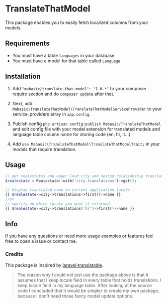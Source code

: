 # TranslateThatModel

This package enables you to easily fetch localized columns from your models.

## Requirements

- You must have a table `languages` in your database
- You must have a model for that table called `Language`

## Installation

1. Add `"mabasic/translate-that-model": "1.0.*"` to your composer require section and do `composer update` after that.

2. Next, add `Mabasic\TranslateThatModel\TranslateThatModelServiceProvider` to your service_providers array in `app.config`.

3. Publish config `php artisan config:publish Mabasic/TranslateThatModel` and edit config file with your model extension for translated models and language table column name for storing code (en, hr, it...).

4. Add `use Mabasic\TranslateThatModel\TranslateThatModelTrait;` in your models that require translation.

## Usage

```php
// get realestates and eager load city and nested relationship translations
$realestate = Realestate::with('city.translations')->get();

// display translated name on current application locale
{{ $realestate->city->translations->first()->name }}
//or 
// specify on which locale you want it returned
{{ $realestate->city->translations('hr')->first()->name }}
```

## Info

If you have any questions or need more usage examples or features feel free to open a issue or contact me.

### Credits

This package is inspired by [laravel-translatable](https://github.com/dimsav/laravel-translatable).

> The reason why I could not just use the package above is that it assumes that I keep locale field in every table that holds translations.
I keep locale field in my language table. After looking at the source code I concluded that It would be simpler to create my own package, because I don't need those fancy model update options.


